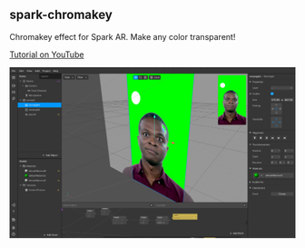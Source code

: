## spark-chromakey

Chromakey effect for Spark AR. Make any color transparent!

[Tutorial on YouTube](https://youtu.be/vPuObKf-55I)

[![](./screenshot.jpg)](https://youtu.be/vPuObKf-55I)

